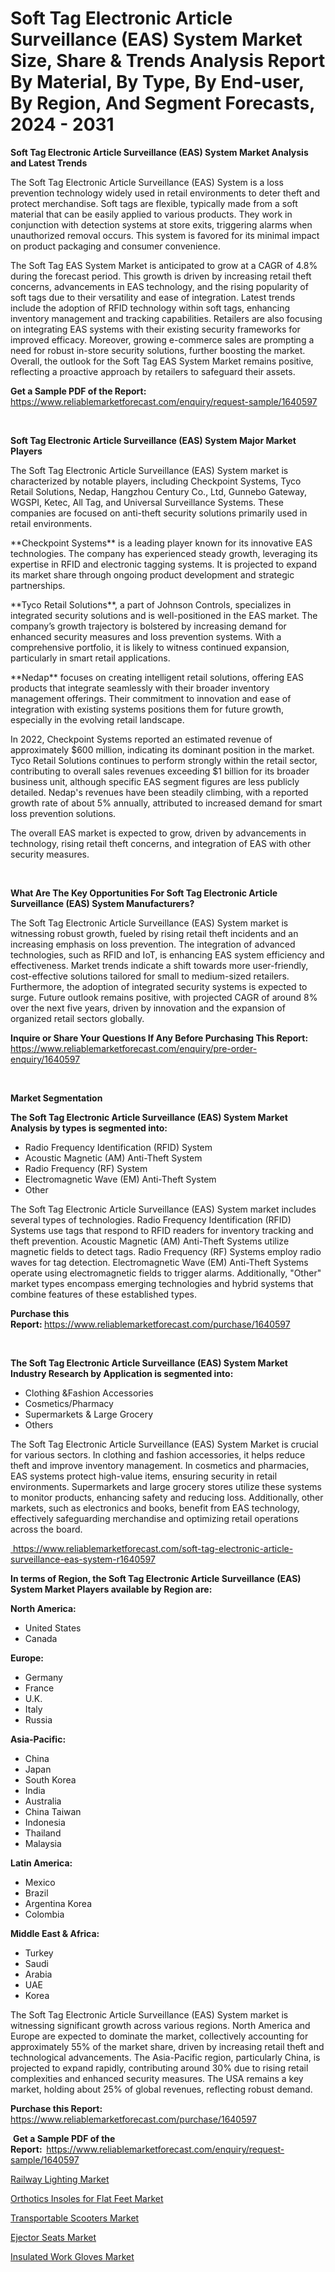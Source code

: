 <p><h1>Soft Tag Electronic Article Surveillance (EAS) System Market Size, Share & Trends Analysis Report By Material, By Type, By End-user, By Region, And Segment Forecasts, 2024 - 2031</h1></p><p><strong>Soft Tag Electronic Article Surveillance (EAS) System Market Analysis and Latest Trends</strong></p>
<p><p>The Soft Tag Electronic Article Surveillance (EAS) System is a loss prevention technology widely used in retail environments to deter theft and protect merchandise. Soft tags are flexible, typically made from a soft material that can be easily applied to various products. They work in conjunction with detection systems at store exits, triggering alarms when unauthorized removal occurs. This system is favored for its minimal impact on product packaging and consumer convenience.</p><p>The Soft Tag EAS System Market is anticipated to grow at a CAGR of 4.8% during the forecast period. This growth is driven by increasing retail theft concerns, advancements in EAS technology, and the rising popularity of soft tags due to their versatility and ease of integration. Latest trends include the adoption of RFID technology within soft tags, enhancing inventory management and tracking capabilities. Retailers are also focusing on integrating EAS systems with their existing security frameworks for improved efficacy. Moreover, growing e-commerce sales are prompting a need for robust in-store security solutions, further boosting the market. Overall, the outlook for the Soft Tag EAS System Market remains positive, reflecting a proactive approach by retailers to safeguard their assets.</p></p>
<p><strong>Get a Sample PDF of the Report:&nbsp;</strong> <a href="https://www.reliablemarketforecast.com/enquiry/request-sample/1640597?utm_campaign=1141&utm_medium=2&utm_source=Github&utm_content=ia&utm_term=25092024&utm_id=soft-tag-electronic-article-surveillance-eas-system">https://www.reliablemarketforecast.com/enquiry/request-sample/1640597</a></p>
<p>&nbsp;</p>
<p><strong>Soft Tag Electronic Article Surveillance (EAS) System Major Market Players</strong></p>
<p><p>The Soft Tag Electronic Article Surveillance (EAS) System market is characterized by notable players, including Checkpoint Systems, Tyco Retail Solutions, Nedap, Hangzhou Century Co., Ltd, Gunnebo Gateway, WGSPI, Ketec, All Tag, and Universal Surveillance Systems. These companies are focused on anti-theft security solutions primarily used in retail environments.</p><p>**Checkpoint Systems** is a leading player known for its innovative EAS technologies. The company has experienced steady growth, leveraging its expertise in RFID and electronic tagging systems. It is projected to expand its market share through ongoing product development and strategic partnerships.</p><p>**Tyco Retail Solutions**, a part of Johnson Controls, specializes in integrated security solutions and is well-positioned in the EAS market. The company’s growth trajectory is bolstered by increasing demand for enhanced security measures and loss prevention systems. With a comprehensive portfolio, it is likely to witness continued expansion, particularly in smart retail applications.</p><p>**Nedap** focuses on creating intelligent retail solutions, offering EAS products that integrate seamlessly with their broader inventory management offerings. Their commitment to innovation and ease of integration with existing systems positions them for future growth, especially in the evolving retail landscape.</p><p>In 2022, Checkpoint Systems reported an estimated revenue of approximately $600 million, indicating its dominant position in the market. Tyco Retail Solutions continues to perform strongly within the retail sector, contributing to overall sales revenues exceeding $1 billion for its broader business unit, although specific EAS segment figures are less publicly detailed. Nedap's revenues have been steadily climbing, with a reported growth rate of about 5% annually, attributed to increased demand for smart loss prevention solutions.</p><p>The overall EAS market is expected to grow, driven by advancements in technology, rising retail theft concerns, and integration of EAS with other security measures.</p></p>
<p>&nbsp;</p>
<p><strong>What Are The Key Opportunities For Soft Tag Electronic Article Surveillance (EAS) System Manufacturers?</strong></p>
<p><p>The Soft Tag Electronic Article Surveillance (EAS) System market is witnessing robust growth, fueled by rising retail theft incidents and an increasing emphasis on loss prevention. The integration of advanced technologies, such as RFID and IoT, is enhancing EAS system efficiency and effectiveness. Market trends indicate a shift towards more user-friendly, cost-effective solutions tailored for small to medium-sized retailers. Furthermore, the adoption of integrated security systems is expected to surge. Future outlook remains positive, with projected CAGR of around 8% over the next five years, driven by innovation and the expansion of organized retail sectors globally.</p></p>
<p><strong>Inquire or Share Your Questions If Any Before Purchasing This Report:</strong> <a href="https://www.reliablemarketforecast.com/enquiry/pre-order-enquiry/1640597?utm_campaign=1141&utm_medium=2&utm_source=Github&utm_content=ia&utm_term=25092024&utm_id=soft-tag-electronic-article-surveillance-eas-system">https://www.reliablemarketforecast.com/enquiry/pre-order-enquiry/1640597</a></p>
<p>&nbsp;</p>
<p><strong>Market Segmentation</strong></p>
<p><strong>The Soft Tag Electronic Article Surveillance (EAS) System Market Analysis by types is segmented into:</strong></p>
<p><ul><li>Radio Frequency Identification (RFID) System</li><li>Acoustic Magnetic (AM) Anti-Theft System</li><li>Radio Frequency (RF) System</li><li>Electromagnetic Wave (EM) Anti-Theft System</li><li>Other</li></ul></p>
<p><p>The Soft Tag Electronic Article Surveillance (EAS) System market includes several types of technologies. Radio Frequency Identification (RFID) Systems use tags that respond to RFID readers for inventory tracking and theft prevention. Acoustic Magnetic (AM) Anti-Theft Systems utilize magnetic fields to detect tags. Radio Frequency (RF) Systems employ radio waves for tag detection. Electromagnetic Wave (EM) Anti-Theft Systems operate using electromagnetic fields to trigger alarms. Additionally, "Other" market types encompass emerging technologies and hybrid systems that combine features of these established types.</p></p>
<p><strong>Purchase this Report:&nbsp;</strong><a href="https://www.reliablemarketforecast.com/purchase/1640597?utm_campaign=1141&utm_medium=2&utm_source=Github&utm_content=ia&utm_term=25092024&utm_id=soft-tag-electronic-article-surveillance-eas-system">https://www.reliablemarketforecast.com/purchase/1640597</a></p>
<p>&nbsp;</p>
<p><strong>The Soft Tag Electronic Article Surveillance (EAS) System Market Industry Research by Application is segmented into:</strong></p>
<p><ul><li>Clothing &Fashion Accessories</li><li>Cosmetics/Pharmacy</li><li>Supermarkets & Large Grocery</li><li>Others</li></ul></p>
<p><p>The Soft Tag Electronic Article Surveillance (EAS) System Market is crucial for various sectors. In clothing and fashion accessories, it helps reduce theft and improve inventory management. In cosmetics and pharmacies, EAS systems protect high-value items, ensuring security in retail environments. Supermarkets and large grocery stores utilize these systems to monitor products, enhancing safety and reducing loss. Additionally, other markets, such as electronics and books, benefit from EAS technology, effectively safeguarding merchandise and optimizing retail operations across the board.</p></p>
<p><a href="https://www.reliablemarketforecast.com/soft-tag-electronic-article-surveillance-eas-system-r1640597?utm_campaign=1141&utm_medium=2&utm_source=Github&utm_content=ia&utm_term=25092024&utm_id=soft-tag-electronic-article-surveillance-eas-system">&nbsp;https://www.reliablemarketforecast.com/soft-tag-electronic-article-surveillance-eas-system-r1640597</a></p>
<p><strong>In terms of Region, the Soft Tag Electronic Article Surveillance (EAS) System Market Players available by Region are:</strong></p>
<p>
    <p> <strong> North America: </strong>
        <ul>
            <li>United States</li>
            <li>Canada</li>
        </ul>
        </p> 
    <p> <strong> Europe: </strong>
        <ul>
            <li>Germany</li>
            <li>France</li>
            <li>U.K.</li>
            <li>Italy</li>
            <li>Russia</li>
        </ul>
        </p> 
    <p> <strong> Asia-Pacific: </strong>
        <ul>
            <li>China</li>
            <li>Japan</li>
            <li>South Korea</li>
            <li>India</li>
            <li>Australia</li>
            <li>China Taiwan</li>
            <li>Indonesia</li>
            <li>Thailand</li>
            <li>Malaysia</li>
        </ul>
        </p> 
    <p> <strong> Latin America: </strong>
        <ul>
            <li>Mexico</li>
            <li>Brazil</li>
            <li>Argentina Korea</li>
            <li>Colombia</li>
        </ul>
        </p> 
    <p> <strong> Middle East & Africa: </strong>
        <ul>
            <li>Turkey</li>
            <li>Saudi</li>
            <li>Arabia</li>
            <li>UAE</li>
            <li>Korea</li>
        </ul>
    </p>
    </p>
<p><p>The Soft Tag Electronic Article Surveillance (EAS) System market is witnessing significant growth across various regions. North America and Europe are expected to dominate the market, collectively accounting for approximately 55% of the market share, driven by increasing retail theft and technological advancements. The Asia-Pacific region, particularly China, is projected to expand rapidly, contributing around 30% due to rising retail complexities and enhanced security measures. The USA remains a key market, holding about 25% of global revenues, reflecting robust demand.</p></p>
<p><strong>Purchase this Report: </strong><a href="https://www.reliablemarketforecast.com/purchase/1640597?utm_campaign=1141&utm_medium=2&utm_source=Github&utm_content=ia&utm_term=25092024&utm_id=soft-tag-electronic-article-surveillance-eas-system">https://www.reliablemarketforecast.com/purchase/1640597</a></p>
<p>&nbsp;<strong>Get a Sample PDF of the Report:&nbsp;&nbsp;</strong><a href="https://www.reliablemarketforecast.com/enquiry/request-sample/1640597?utm_campaign=1141&utm_medium=2&utm_source=Github&utm_content=ia&utm_term=25092024&utm_id=soft-tag-electronic-article-surveillance-eas-system">https://www.reliablemarketforecast.com/enquiry/request-sample/1640597</a></p>
<p><strong></strong></p>
<p><p><a href="https://www.linkedin.com/pulse/global-railway-lighting-market-sector2024-2031-metrics-strategic-zmk2f?utm_campaign=1141&utm_medium=2&utm_source=Github&utm_content=ia&utm_term=25092024&utm_id=soft-tag-electronic-article-surveillance-eas-system">Railway Lighting Market</a></p><p><a href="https://issuu.com/reportprime-2/docs/orthotics-insoles-for-flat-feet-mar_6034a049c7a044?utm_campaign=1141&utm_medium=2&utm_source=Github&utm_content=ia&utm_term=25092024&utm_id=soft-tag-electronic-article-surveillance-eas-system">Orthotics Insoles for Flat Feet Market</a></p><p><a href="https://www.linkedin.com/pulse/transportable-scooters-market-growth-outlook-from-2024-2031-8velf?utm_campaign=1141&utm_medium=2&utm_source=Github&utm_content=ia&utm_term=25092024&utm_id=soft-tag-electronic-article-surveillance-eas-system">Transportable Scooters Market</a></p><p><a href="https://www.linkedin.com/pulse/ejector-seats-industry-forecast-market-shifts-strategic-imperatives-0ypwe?utm_campaign=1141&utm_medium=2&utm_source=Github&utm_content=ia&utm_term=25092024&utm_id=soft-tag-electronic-article-surveillance-eas-system">Ejector Seats Market</a></p><p><a href="https://issuu.com/reportprime-2/docs/insulated-work-gloves-market-size-2_b0bc50905e7dd0?utm_campaign=1141&utm_medium=2&utm_source=Github&utm_content=ia&utm_term=25092024&utm_id=soft-tag-electronic-article-surveillance-eas-system">Insulated Work Gloves Market</a></p></p>